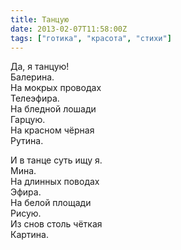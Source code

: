```yaml
---
title: Танцую
date: 2013-02-07T11:58:00Z
tags: ["готика", "красота", "стихи"]
---
```



Да, я танцую!  
Балерина.  
На мокрых проводах  
Телеэфира.  
На бледной лошади  
Гарцую.  
На красном чёрная  
Рутина.

И в танце суть ищу я.  
Мина.  
На длинных поводах  
Эфира.  
На белой площади  
Рисую.  
Из снов столь чёткая  
Картина.  
